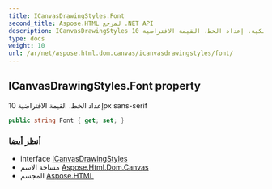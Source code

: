 ```yaml
---
title: ICanvasDrawingStyles.Font
second_title: Aspose.HTML لمرجع .NET API
description: ICanvasDrawingStyles ملكية. إعداد الخط. القيمة الافتراضية 10px sansserif
type: docs
weight: 10
url: /ar/net/aspose.html.dom.canvas/icanvasdrawingstyles/font/
---
```

## ICanvasDrawingStyles.Font property

إعداد الخط. القيمة الافتراضية 10px sans-serif

```csharp
public string Font { get; set; }
```

### أنظر أيضا

* interface [ICanvasDrawingStyles](../)
* مساحة الاسم [Aspose.Html.Dom.Canvas](../../icanvasdrawingstyles/)
* المجسم [Aspose.HTML](../../../)


